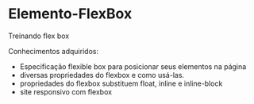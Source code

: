 # Elemento-FlexBox
Treinando flex box

Conhecimentos adquiridos:

* Especificação flexible box para posicionar seus elementos na página
* diversas propriedades do flexbox e como usá-las.
* propriedades do flexbox substituem float, inline e inline-block
* site responsivo com flexbox
